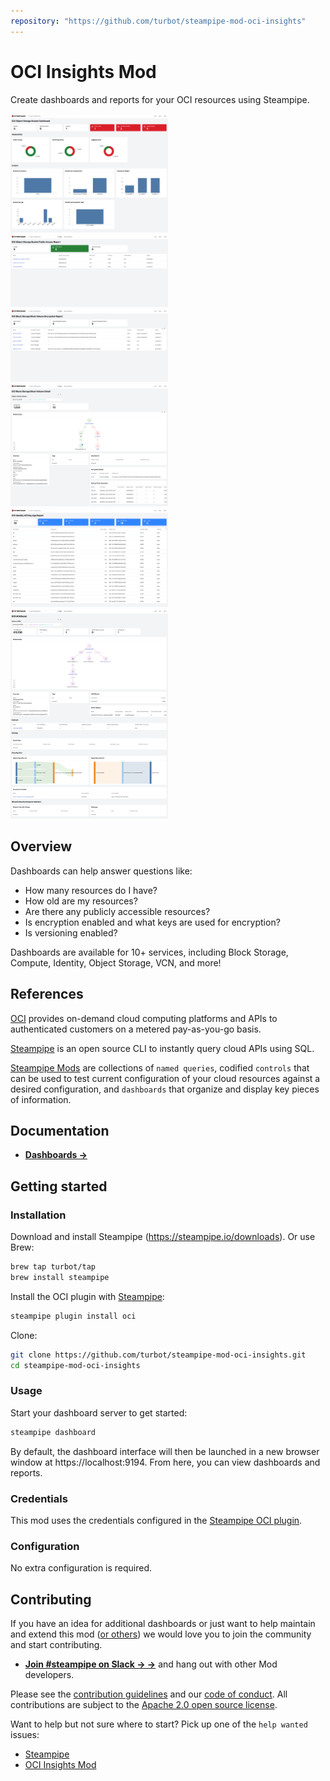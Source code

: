 ```yaml
---
repository: "https://github.com/turbot/steampipe-mod-oci-insights"
---
```


# OCI Insights Mod

Create dashboards and reports for your OCI resources using Steampipe.

<img src="https://raw.githubusercontent.com/turbot/steampipe-mod-oci-insights/main/docs/images/oci_objecstorage_bucket_dashboard.png" width="50%" type="thumbnail"/>
<img src="https://raw.githubusercontent.com/turbot/steampipe-mod-oci-insights/main/docs/images/oci_objectstorage_bucket_public_access.png" width="50%" type="thumbnail"/>
<img src="https://raw.githubusercontent.com/turbot/steampipe-mod-oci-insights/main/docs/images/oci_blockstorage_block_volume_encryption.png" width="50%" type="thumbnail"/>
<img src="https://raw.githubusercontent.com/turbot/steampipe-mod-oci-insights/main/docs/images/oci_blockstorage_block_volume_detail.png" width="50%" type="thumbnail"/>
<img src="https://raw.githubusercontent.com/turbot/steampipe-mod-oci-insights/main/docs/images/oci_identity_api_key_age.png" width="50%" type="thumbnail"/>
<img src="https://raw.githubusercontent.com/turbot/steampipe-mod-oci-insights/main/docs/images/oci_insight_vcn_detail.png" width="50%" type="thumbnail"/>


## Overview

Dashboards can help answer questions like:

- How many resources do I have?
- How old are my resources?
- Are there any publicly accessible resources?
- Is encryption enabled and what keys are used for encryption?
- Is versioning enabled?

Dashboards are available for 10+ services, including Block Storage, Compute, Identity, Object Storage, VCN, and more!

## References

[OCI](https://cloud.oracle.com/) provides on-demand cloud computing platforms and APIs to authenticated customers on a metered pay-as-you-go basis.

[Steampipe](https://steampipe.io) is an open source CLI to instantly query cloud APIs using SQL.

[Steampipe Mods](https://steampipe.io/docs/reference/mod-resources#mod) are collections of `named queries`, codified `controls` that can be used to test current configuration of your cloud resources against a desired configuration, and `dashboards` that organize and display key pieces of information.

## Documentation

- **[Dashboards →](https://hub.steampipe.io/mods/turbot/oci_insights/dashboards)**

## Getting started

### Installation

Download and install Steampipe (https://steampipe.io/downloads). Or use Brew:

```sh
brew tap turbot/tap
brew install steampipe
```

Install the OCI plugin with [Steampipe](https://steampipe.io):

```sh
steampipe plugin install oci
```

Clone:

```sh
git clone https://github.com/turbot/steampipe-mod-oci-insights.git
cd steampipe-mod-oci-insights
```

### Usage

Start your dashboard server to get started:

```sh
steampipe dashboard
```

By default, the dashboard interface will then be launched in a new browser window at https://localhost:9194. From here, you can view dashboards and reports.

### Credentials

This mod uses the credentials configured in the [Steampipe OCI plugin](https://hub.steampipe.io/plugins/turbot/oci).

### Configuration

No extra configuration is required.

## Contributing

If you have an idea for additional dashboards or just want to help maintain and extend this mod ([or others](https://github.com/topics/steampipe-mod)) we would love you to join the community and start contributing.

- **[Join #steampipe on Slack → →](https://turbot.com/community/join)** and hang out with other Mod developers.

Please see the [contribution guidelines](https://github.com/turbot/steampipe/blob/main/CONTRIBUTING.md) and our [code of conduct](https://github.com/turbot/steampipe/blob/main/CODE_OF_CONDUCT.md). All contributions are subject to the [Apache 2.0 open source license](https://github.com/turbot/steampipe-mod-oci-insights/blob/main/LICENSE).

Want to help but not sure where to start? Pick up one of the `help wanted` issues:

- [Steampipe](https://github.com/turbot/steampipe/labels/help%20wanted)
- [OCI Insights Mod](https://github.com/turbot/steampipe-mod-oci-insights/labels/help%20wanted)